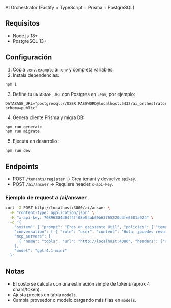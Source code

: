 AI Orchestrator (Fastify + TypeScript + Prisma + PostgreSQL)

## Requisitos
- Node.js 18+
- PostgreSQL 13+

## Configuración
1. Copia `.env.example` a `.env` y completa variables.
2. Instala dependencias:
```bash
npm i
```
3. Define tu `DATABASE_URL` con Postgres en `.env`, por ejemplo:
```env
DATABASE_URL="postgresql://USER:PASSWORD@localhost:5432/ai_orchestrator?schema=public"
```
4. Genera cliente Prisma y migra DB:
```bash
npm run generate
npm run migrate
```
5. Ejecuta en desarrollo:
```bash
npm run dev
```

## Endpoints
- POST `/tenants/register`  -> Crea tenant y devuelve `apikey`.
- POST `/ai/answer` -> Requiere header `x-api-key`.

### Ejemplo de request a /ai/answer
```bash
curl -X POST http://localhost:3000/ai/answer \
  -H "content-type: application/json" \
  -H "x-api-key: 70896384d04f4ff08e54ab60b63765220d4fe6581a924" \
  -d '{
    "system": { "prompt": "Eres un asistente útil", "policies": { "temperature": 0.2, "max_tokens": 200 } },
    "conversation": [ { "role": "user", "content": "Hola, ¿puedes resumir esto?" } ],
    "mcp_servers": [
      { "name": "tools", "url": "http://localhost:4000", "headers": {"authorization": "Bearer token"} }
    ],
    "model": "gpt-4.1-mini"
  }'
```

## Notas
- El costo se calcula con una estimación simple de tokens (aprox 4 chars/token).
- Ajusta precios en tabla `models`.
- Cambia proveedor o modelo cargando más filas en `models`.


